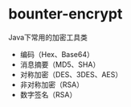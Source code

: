# bounter-encrypt
Java下常用的加密工具类
- 编码（Hex、Base64）
- 消息摘要（MD5、SHA）
- 对称加密（DES、3DES、AES）
- 非对称加密（RSA）
- 数字签名（RSA）
